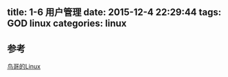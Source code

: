 title: 1-6 用户管理
date: 2015-12-4 22:29:44
tags: GOD linux
categories: linux
---







## 参考
[鸟哥的Linux](http://vbird.dic.ksu.edu.tw/linux_basic/0410accountmanager.php)